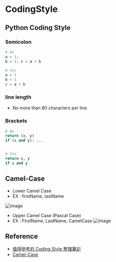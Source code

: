 # CodingStyle

## Python Coding Style
### Semicolon
```python
# No
a = 1;
b = 1; c = a + b

# Yes
a = 1
b = 1
c = a + b
```
### line length
* No more than 80 characters per line

### Brackets
```python
# No
return (x, y)
if (x and y): ...


# Yes
return x, y
if x and y
```


## Camel-Case

*  Lower Camel Case
  *  EX : firstName, lastName

  ![image](https://github.com/RitaHuang1998/CodingStyle/assets/133912948/46531dfd-10db-4035-b306-38dfc5a34b5c)

*  Upper Camel Case (Pascal Case)
  *  EX : FirstName, LastName, CamelCase
  ![image](https://github.com/RitaHuang1998/CodingStyle/assets/133912948/0965b44f-fc89-449f-a942-d0fe61f61745)

## Reference
* [值得參考的 Coding Style 整理筆記](https://clay-atlas.com/blog/2020/07/23/python-%E5%80%BC%E5%BE%97%E5%8F%83%E8%80%83%E7%9A%84-coding-style-%E6%95%B4%E7%90%86%E7%AD%86%E8%A8%98/)
* [Camel-Case](https://zh.wikipedia.org/zh-tw/%E9%A7%9D%E5%B3%B0%E5%BC%8F%E5%A4%A7%E5%B0%8F%E5%AF%AB)
